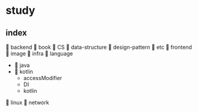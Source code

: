# study

## index

📁 backend
📁 book
📁 CS
📁 data-structure
📁 design-pattern
📁 etc
📁 frontend
📁 image
📁 infra
📁 language
- 📁 java
- 📁 kotlin
    - accessModifier
    - DI
    - kotlin

📁 linux
📁 network
